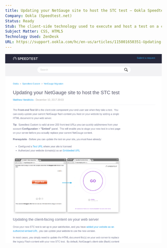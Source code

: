 ```yaml
---
title: Updating your NetGauge site to host the STC test – Ookla Speedtest Custom
Company: Ookla (Speedtest.net)
Status: Ready
Stub: The client-side technology used to execute and host a test on a customer's website was completely rehauled and required a different approach to get similar results on the client's site. We worked to make this process as simple as possible, which often confused users who were used to a more complicated approach to hosting the test engine.
Subject Matter: CSS, HTML5
Technology Used: ZenDesk
URL: https://support.ookla.com/hc/en-us/articles/115001650351-Updating-your-NetGauge-site-to-host-the-STC-test
---
```

![alt text](./img/updating.png)